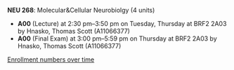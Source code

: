 **NEU 268**: Molecular&Cellular Neurobiolgy (4 units)

- **A00** (Lecture) at 2:30 pm–3:50 pm on Tuesday, Thursday at BRF2 2A03 by Hnasko, Thomas Scott (A11066377)
- **A00** (Final Exam) at 3:00 pm–5:59 pm on Thursday at BRF2 2A03 by Hnasko, Thomas Scott (A11066377)

[Enrollment numbers over time](./NEU268.tsv)
